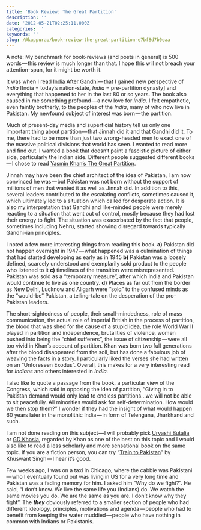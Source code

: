 ```yaml
---
title: 'Book Review: The Great Partition'
description: ''
date: '2012-05-21T02:25:11.000Z'
categories: ''
keywords: ''
slug: /@kuppurao/book-review-the-great-partition-e7bf8d7b0eaa
---
```


A note: My benchmark for book-reviews (and posts in general) is 500 words — this review is much longer than that. I hope this will not breach your attention-span, for it might be worth it.

It was when I read [India After Gandhi](http://kuppurao.com/blog/2010/05/book-review-india-after-gandhi/ "Book Review: India After Gandhi") — that I gained new perspective of _India_ \[India = today’s nation-state, _India_ = pre-partition dynasty\] and everything that happened to her in the last 80 or so years. The book also caused in me something profound — a new love for _India_. I felt empathetic, even faintly brotherly, to the peoples of the _India_, many of who now live in Pakistan. My newfound subject of interest was born — the partition.

Much of present-day media and superficial history tell us only one important thing about partition — that Jinnah did it and that Gandhi did it. To me, there had to be more than just two wrong-headed men to exact one of the massive political divisions that world has seen. I wanted to read more and find out. I wanted a book that doesn’t paint a fascistic picture of either side, particularly the Indian side. Different people suggested different books — I chose to read [Yasmin Khan’s The Great Partition](http://www.amazon.com/The-Great-Partition-Making-Pakistan/dp/0300120788).

Jinnah may have been the chief architect of the idea of Pakistan, I am now convinced he was — but Pakistan was not born without the support of millions of men that wanted it as well as Jinnah did. In addition to this, several leaders contributed to the escalating conflicts, sometimes caused it, which ultimately led to a situation which called for desperate action. It is also my interpretation that Gandhi and like-minded people were merely reacting to a situation that went out of control, mostly because they had lost their energy to fight. The situation was exacerbated by the fact that people, sometimes including Nehru, started showing disregard towards typically Gandhi-ian principles.

I noted a few more interesting things from reading this book. **a)** Pakistan did not happen overnight in 1947 — what happened was a culmination of things that had started developing as early as in 1945 **b)** Pakistan was a loosely defined, scarcely understood and exemplarily sold product to the people who listened to it **c)** timelines of the transition were misrepresented. Pakistan was sold as a “temporary measure”, after which India and Pakistan would continue to live as one country. **d)** Places as far out from the border as New Delhi, Lucknow and Aligarh were “sold” to the confused minds as the “would-be” Pakistan, a telling-tale on the desperation of the pro-Pakistan leaders.

The short-sightedness of people, their small-mindedness, role of mass communication, the actual role of imperial British in the process of partition, the blood that was shed for the cause of a stupid idea, the role World War II played in partition and independence, brutalities of violence, women pushed into being the “chief sufferers”, the issue of citizenship — were all too vivid in Khan’s account of partition. Khan was born two full generations after the blood disappeared from the soil, but has done a fabulous job of weaving the facts in a story. I particularly liked the verses she had written on an “Unforeseen Exodus”. Overall, this makes for a very interesting read for _Indians_ and others interested in _India._

I also like to quote a passage from the book, a particular view of the Congress, which said in opposing the idea of partition, “Giving in to Pakistan demand would only lead to endless partitions…we will not be able to sit peacefully. All minorities would ask for self-determination. How would we then stop them?” I wonder if they had the insight of what would happen 60 years later in the monolithic India — in form of Telengana, Jharkhand and such.

I am not done reading on this subject — I will probably pick [Urvashi Butalia](http://www.amazon.com/The-Other-Side-Silence-Partition/dp/0822324946/ref=sr_1_1?s=books&ie=UTF8&qid=1337566862&sr=1-1) or [GD Khosla](http://www.amazon.com/s/ref=ntt_athr_dp_sr_1?_encoding=UTF8&sort=relevancerank&search-alias=books&ie=UTF8&field-author=G.%20D.%20Khosla), regarded by Khan as one of the best on this topic and I would also like to read a less scholarly and more sensational book on the same topic. If you are a fiction person, you can try “[Train to Pakistan](http://www.amazon.com/Train-Pakistan-Khushwant-Singh/dp/0802132219)” by Khuswant Singh — I hear it’s good.

Few weeks ago, I was on a taxi in Chicago, where the cabbie was Pakistani — who I eventually found out was living in US for a very long time and Pakistan was a fading memory for him. I asked him “Why do we fight?”. He said, “I don’t know. We live the same life you (Indians) do. We watch the same movies you do. We are the same as you are. I don’t know why they fight”. The **_they_** obviously referred to a smaller section of people who had different ideology, principles, motivations and agenda — people who had to benefit from keeping the water muddied — people who have nothing in common with Indians or Pakistanis.